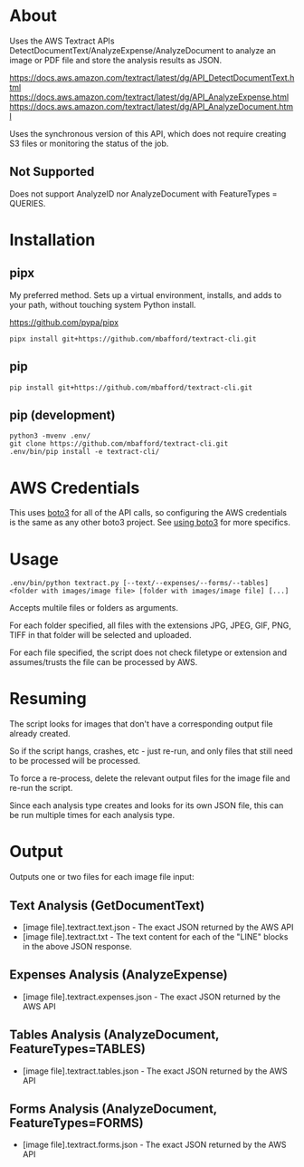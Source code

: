 # About

Uses the AWS Textract APIs DetectDocumentText/AnalyzeExpense/AnalyzeDocument to analyze an image or PDF file and store the analysis results as JSON.

https://docs.aws.amazon.com/textract/latest/dg/API_DetectDocumentText.html
https://docs.aws.amazon.com/textract/latest/dg/API_AnalyzeExpense.html
https://docs.aws.amazon.com/textract/latest/dg/API_AnalyzeDocument.html

Uses the synchronous version of this API, which does not require creating S3 files or monitoring the status of the job.

## Not Supported

Does not support AnalyzeID nor AnalyzeDocument with FeatureTypes = QUERIES.

# Installation

## pipx

My preferred method. Sets up a virtual environment, installs, and adds to your path, without touching system Python install.

https://github.com/pypa/pipx

```
pipx install git+https://github.com/mbafford/textract-cli.git
```

## pip

```
pip install git+https://github.com/mbafford/textract-cli.git
```

## pip (development)

```
python3 -mvenv .env/
git clone https://github.com/mbafford/textract-cli.git
.env/bin/pip install -e textract-cli/
```

# AWS Credentials

This uses [boto3](https://github.com/boto/boto3) for all of the API calls, so configuring the AWS credentials is the same as any other boto3 project. See [using boto3](https://github.com/boto/boto3#using-boto3) for more specifics.

# Usage

```
.env/bin/python textract.py [--text/--expenses/--forms/--tables] <folder with images/image file> [folder with images/image file] [...]
```

Accepts multile files or folders as arguments.

For each folder specified, all files with the extensions JPG, JPEG, GIF, PNG, TIFF in that folder will be selected and uploaded.

For each file specified, the script does not check filetype or extension and assumes/trusts the file can be processed by AWS.

# Resuming

The script looks for images that don't have a corresponding output file already created. 

So if the script hangs, crashes, etc - just re-run, and only files that still need to be processed will be processed.

To force a re-process, delete the relevant output files for the image file and re-run the script.

Since each analysis type creates and looks for its own JSON file, this can be run multiple times for each analysis type.

# Output

Outputs one or two files for each image file input:

## Text Analysis (GetDocumentText)
- [image file].textract.text.json - The exact JSON returned by the AWS API 
- [image file].textract.txt       - The text content for each of the "LINE" blocks in the above JSON response.

## Expenses Analysis (AnalyzeExpense)
- [image file].textract.expenses.json - The exact JSON returned by the AWS API 

## Tables Analysis (AnalyzeDocument, FeatureTypes=TABLES)
- [image file].textract.tables.json - The exact JSON returned by the AWS API 

## Forms Analysis (AnalyzeDocument, FeatureTypes=FORMS)
- [image file].textract.forms.json - The exact JSON returned by the AWS API 
 
